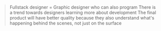 > Fullstack designer = Graphic designer who can also program 
> There is a trend towards designers learning more about development 
> The final product will have better quality because they also understand what's happening behind the scenes, not just on the surface